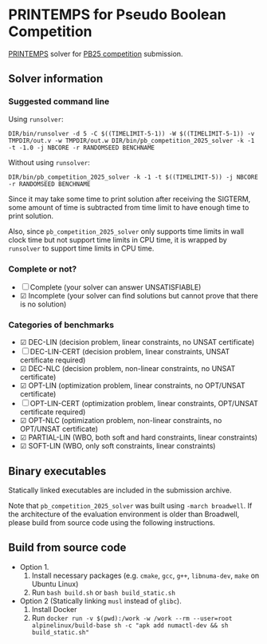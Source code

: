 # PRINTEMPS for Pseudo Boolean Competition

[PRINTEMPS](https://snowberryfield.github.io/printemps/) solver for [PB25 competition](https://www.cril.univ-artois.fr/PB25/) submission.

## Solver information

### Suggested command line

Using `runsolver`:

```
DIR/bin/runsolver -d 5 -C $((TIMELIMIT-5-1)) -W $((TIMELIMIT-5-1)) -v TMPDIR/out.v -w TMPDIR/out.w DIR/bin/pb_competition_2025_solver -k -1 -t -1.0 -j NBCORE -r RANDOMSEED BENCHNAME
```

Without using `runsolver`:

```
DIR/bin/pb_competition_2025_solver -k -1 -t $((TIMELIMIT-5)) -j NBCORE -r RANDOMSEED BENCHNAME
```

Since it may take some time to print solution after receiving the SIGTERM, some amount of time is subtracted from time limit to have enough time to print solution.

Also, since `pb_competition_2025_solver` only supports time limits in wall clock time but not support time limits in CPU time, it is wrapped by `runsolver` to support time limits in CPU time.

### Complete or not?

* ☐ Complete (your solver can answer UNSATISFIABLE)
* ☑ Incomplete (your solver can find solutions but cannot prove that there is no solution)

### Categories of benchmarks

* ☑ DEC-LIN (decision problem, linear constraints, no UNSAT certificate)
* ☐ DEC-LIN-CERT (decision problem, linear constraints, UNSAT certificate required)
* ☑ DEC-NLC (decision problem, non-linear constraints, no UNSAT certificate)
* ☑ OPT-LIN (optimization problem, linear constraints, no OPT/UNSAT certificate)
* ☐ OPT-LIN-CERT (optimization problem, linear constraints, OPT/UNSAT certificate required)
* ☑ OPT-NLC (optimization problem, non-linear constraints, no OPT/UNSAT certificate)
* ☑ PARTIAL-LIN (WBO, both soft and hard constraints, linear constraints)
* ☑ SOFT-LIN (WBO, only soft constraints, linear constraints)

## Binary executables

Statically linked executables are included in the submission archive.

Note that `pb_competition_2025_solver` was built using `-march broadwell`.
If the architecture of the evaluation environment is older than Broadwell, please build from source code using the following instructions.

## Build from source code

* Option 1.
    1. Install necessary packages (e.g. `cmake`, `gcc`, `g++`, `libnuma-dev`, `make` on Ubuntu Linux)
    2. Run `bash build.sh` or `bash build_static.sh`
* Option 2 (Statically linking `musl` instead of `glibc`).
    1. Install Docker
    2. Run `docker run -v $(pwd):/work -w /work --rm --user=root alpinelinux/build-base sh -c "apk add numactl-dev && sh build_static.sh"`
